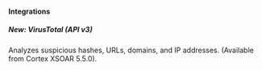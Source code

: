 
#### Integrations
##### New: VirusTotal (API v3)
Analyzes suspicious hashes, URLs, domains, and IP addresses. (Available from Cortex XSOAR 5.5.0).
